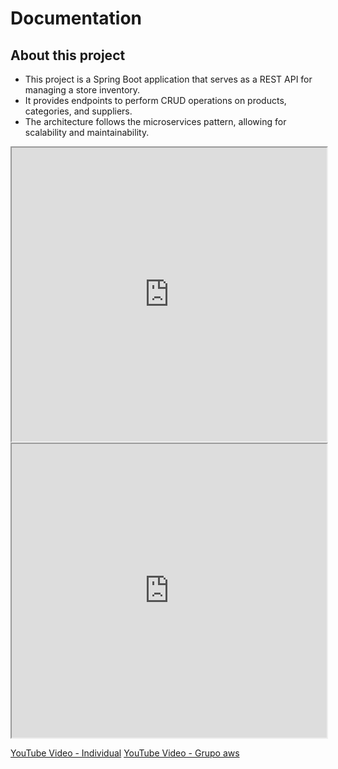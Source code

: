 # Documentation

## About this project
- This project is a Spring Boot application that serves as a REST API for managing a store inventory.
- It provides endpoints to perform CRUD operations on products, categories, and suppliers.
- The architecture follows the microservices pattern, allowing for scalability and maintainability.

<iframe width="100%" height="470" src="https://www.youtube.com/watch?v=ZKsXttncRh4&ab_channel=AndrePereira" allowfullscreen></iframe>
<iframe width="100%" height="470" src="https://www.youtube.com/watch?v=ZtHgf-SulBY&ab_channel=AndrePereira" allowfullscreen></iframe>

[YouTube Video - Individual](https://www.youtube.com/watch?v=ZKsXttncRh4&ab_channel=AndrePereira)
[YouTube Video - Grupo aws](https://www.youtube.com/watch?v=ZtHgf-SulBY&ab_channel=AndrePereira)